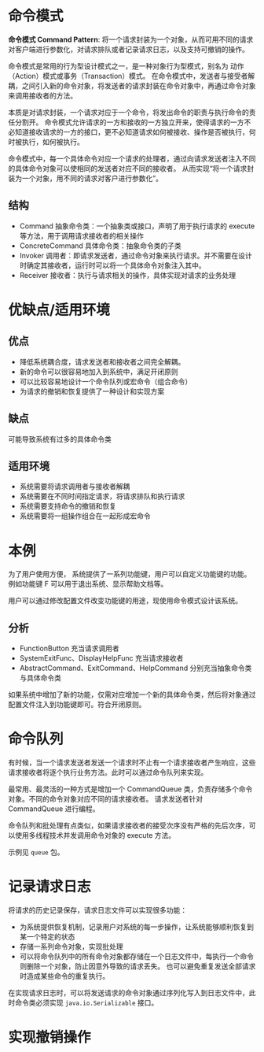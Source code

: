 # 命令模式

**命令模式 Command Pattern**: 将一个请求封装为一个对象，从而可用不同的请求对客户端进行参数化，对请求排队或者记录请求日志，以及支持可撤销的操作。

命令模式是常用的行为型设计模式之一，是一种对象行为型模式，别名为 动作（Action）模式或事务（Transaction）模式。
在命令模式中，发送者与接受者解耦，之间引入新的命令对象，将发送者的请求封装在命令对象中，再通过命令对象来调用接收者的方法。

本质是对请求封装，一个请求对应于一个命令，将发出命令的职责与执行命令的责任分割开。
命令模式允许请求的一方和接收的一方独立开来，使得请求的一方不必知道接收请求的一方的接口，更不必知道请求如何被接收、操作是否被执行，何时被执行，如何被执行。

命令模式中，每一个具体命令对应一个请求的处理者，通过向请求发送者注入不同的具体命令对象可以使相同的发送者对应不同的接收者。
从而实现“将一个请求封装为一个对象，用不同的请求对客户进行参数化”。

## 结构

- Command 抽象命令类：一个抽象类或接口，声明了用于执行请求的 execute 等方法，用于调用请求接收者的相关操作
- ConcreteCommand 具体命令类：抽象命令类的子类
- Invoker 调用者：即请求发送者，通过命令对象来执行请求。并不需要在设计时确定其接收者，运行时可以将一个具体命令对象注入其中。
- Receiver 接收者：执行与请求相关的操作，具体实现对请求的业务处理

# 优缺点/适用环境

## 优点

- 降低系统耦合度，请求发送者和接收者之间完全解耦。
- 新的命令可以很容易地加入到系统中，满足开闭原则
- 可以比较容易地设计一个命令队列或宏命令（组合命令）
- 为请求的撤销和恢复提供了一种设计和实现方案

## 缺点

可能导致系统有过多的具体命令类

## 适用环境

- 系统需要将请求调用者与接收者解耦
- 系统需要在不同时间指定请求，将请求排队和执行请求
- 系统需要支持命令的撤销和恢复
- 系统需要将一组操作组合在一起形成宏命令

# 本例

为了用户使用方便， 系统提供了一系列功能键，用户可以自定义功能键的功能。
例如功能键 F 可以用于退出系统、显示帮助文档等。

用户可以通过修改配置文件改变功能键的用途，现使用命令模式设计该系统。

## 分析

- FunctionButton 充当请求调用者
- SystemExitFunc、DisplayHelpFunc 充当请求接收者
- AbstractCommand、ExitCommand、HelpCommand 分别充当抽象命令类与具体命令类

如果系统中增加了新的功能，仅需对应增加一个新的具体命令类，然后将对象通过配置文件注入到功能键即可。符合开闭原则。

# 命令队列

有时候，当一个请求发送者发送一个请求时不止有一个请求接收者产生响应，这些请求接收者将逐个执行业务方法。此时可以通过命令队列来实现。

最常用、最灵活的一种方式是增加一个 CommandQueue 类，负责存储多个命令对象。不同的命令对象对应不同的请求接收者。
请求发送者针对 CommandQueue 进行编程。

命令队列和批处理有点类似，如果请求接收者的接受次序没有严格的先后次序，可以使用多线程技术并发调用命令对象的 execute 方法。

示例见 `queue` 包。

# 记录请求日志

将请求的历史记录保存，请求日志文件可以实现很多功能：

- 为系统提供恢复机制，记录用户对系统的每一步操作，让系统能够顺利恢复到某一个特定的状态
- 存储一系列命令对象，实现批处理
- 可以将命令队列中的所有命令对象都存储在一个日志文件中，每执行一个命令则删除一个对象，防止因意外导致的请求丢失。
  也可以避免重复发送全部请求时造成某些命令的重复执行。

在实现请求日志时，可以将发送请求的命令对象通过序列化写入到日志文件中，此时命令类必须实现 `java.io.Serializable` 接口。

# 实现撤销操作

